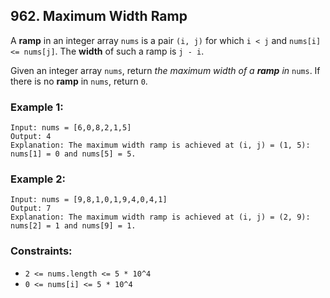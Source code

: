 ## 962. Maximum Width Ramp

A **ramp** in an integer array ```nums``` is a pair ```(i, j)``` for which ```i < j``` and ```nums[i] <= nums[j]```. The **width** of such a ramp is ```j - i```.

Given an integer array ```nums```, return *the maximum width of a **ramp** in* ```nums```. If there is no **ramp** in ```nums```, return ```0```.

### Example 1:
```
Input: nums = [6,0,8,2,1,5]
Output: 4
Explanation: The maximum width ramp is achieved at (i, j) = (1, 5): nums[1] = 0 and nums[5] = 5.
```
### Example 2:
```
Input: nums = [9,8,1,0,1,9,4,0,4,1]
Output: 7
Explanation: The maximum width ramp is achieved at (i, j) = (2, 9): nums[2] = 1 and nums[9] = 1.
```

### Constraints:

* ```2 <= nums.length <= 5 * 10^4```
* ```0 <= nums[i] <= 5 * 10^4```
